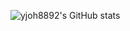 ![yjoh8892's GitHub stats](https://github-readme-stats.vercel.app/api?username=yjoh8892&show_icons=true&theme=dark)
